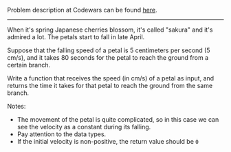 Problem description at Codewars can be found
[here](https://www.codewars.com/kata/5a0be7ea8ba914fc9c00006b/train/python).

-------------

When it's spring Japanese cherries blossom, it's called "sakura" and it's admired a lot. The petals
start to fall in late April.
<br>

Suppose that the falling speed of a petal is 5 centimeters per second (5 cm/s), and it takes 80
seconds for the petal to reach the ground from a certain branch.
<br>

Write a function that receives the speed (in cm/s) of a petal as input, and returns the time it
takes for that petal to reach the ground from the same branch.
<br>

Notes:
* The movement of the petal is quite complicated, so in this case we can see the velocity as a
  constant during its falling.
* Pay attention to the data types.
* If the initial velocity is non-positive, the return value should be `0`
